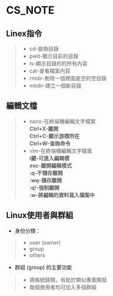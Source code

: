 # CS_NOTE 
## Linex指令
> * cd-變換目錄  
> * pwd-顯示目前的目錄  
> * ls-顯示目錄的的所有內容  
> * cat-查看檔案內容  
> * rmdir-刪除一個裡面是空的空目錄  
> * mkdir-建立一個新目錄  
## 編輯文檔
> * nano-在終端機編輯文字檔案   
> **Ctrl+X-離開**  
> **Ctrl+C-顯示游標所在**  
> **Ctrl+W-查詢命令**  
> * vim-在終端機編輯文字檔案  
> **i鍵-可進入編輯模**  
> **esc-離開編輯模式**  
> **:q-不儲存離開**   
> **:wq-儲存離開**  
> **:q!-強制離開**   
> **:w-將編輯的資料寫入檔案中**  
## Linux使用者與群組  
* 身份分類：  
> * user (owner)  
> * group  
> * others	
* 群組 (group) 的主要功能  
> * 將帳號歸類，有助於類似專案開發  
> * 每個使用者均可加入多個群組

